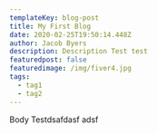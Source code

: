 ```yaml
---
templateKey: blog-post
title: My First Blog
date: 2020-02-25T19:50:14.448Z
author: Jacob Byers
description: Description Test test
featuredpost: false
featuredimage: /img/fiver4.jpg
tags:
  - tag1
  - tag2
---
```

Body Testdsafdasf adsf